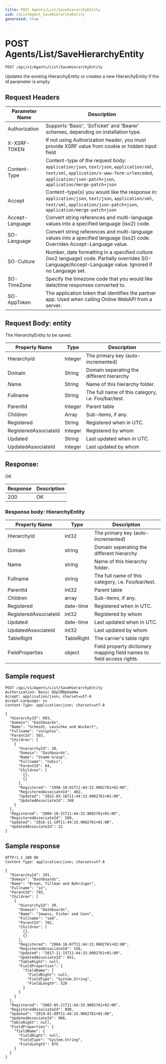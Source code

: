 ```yaml
---
title: POST Agents/List/SaveHierarchyEntity
uid: v1ListAgent_SaveHierarchyEntity
generated: true
---
```


# POST Agents/List/SaveHierarchyEntity

```http
POST /api/v1/Agents/List/SaveHierarchyEntity
```

Updates the existing HierarchyEntity or creates a new HierarchyEntity if the id parameter is empty








## Request Headers

| Parameter Name | Description |
|----------------|-------------|
| Authorization  | Supports 'Basic', 'SoTicket' and 'Bearer' schemes, depending on installation type. |
| X-XSRF-TOKEN   | If not using Authorization header, you must provide XSRF value from cookie or hidden input field |
| Content-Type | Content-type of the request body: `application/json`, `text/json`, `application/xml`, `text/xml`, `application/x-www-form-urlencoded`, `application/json-patch+json`, `application/merge-patch+json` |
| Accept         | Content-type(s) you would like the response in: `application/json`, `text/json`, `application/xml`, `text/xml`, `application/json-patch+json`, `application/merge-patch+json` |
| Accept-Language | Convert string references and multi-language values into a specified language (iso2) code. |
| SO-Language | Convert string references and multi-language values into a specified language (iso2) code. Overrides Accept-Language value. |
| SO-Culture | Number, date formatting in a specified culture (iso2 language) code. Partially overrides SO-Language/Accept-Language value. Ignored if no Language set. |
| SO-TimeZone | Specify the timezone code that you would like date/time responses converted to. |
| SO-AppToken | The application token that identifies the partner app. Used when calling Online WebAPI from a server. |

## Request Body: entity 

The HierarchyEntity to be saved. 

| Property Name | Type |  Description |
|----------------|------|--------------|
| HierarchyId | Integer | The primary key (auto-incremented) |
| Domain | String | Domain seperating the different hierarchy |
| Name | String | Name of this hierarchy folder. |
| Fullname | String | The full name of this category, i.e. Foo/bar/test. |
| ParentId | Integer | Parent table |
| Children | Array | Sub-items, if any. |
| Registered | String | Registered when  in UTC. |
| RegisteredAssociateId | Integer | Registered by whom |
| Updated | String | Last updated when  in UTC. |
| UpdatedAssociateId | Integer | Last updated by whom |

## Response:

OK

| Response | Description |
|----------------|-------------|
| 200 | OK |

### Response body: HierarchyEntity

| Property Name | Type |  Description |
|----------------|------|--------------|
| HierarchyId | int32 | The primary key (auto-incremented) |
| Domain | string | Domain seperating the different hierarchy |
| Name | string | Name of this hierarchy folder. |
| Fullname | string | The full name of this category, i.e. Foo/bar/test. |
| ParentId | int32 | Parent table |
| Children | array | Sub-items, if any. |
| Registered | date-time | Registered when  in UTC. |
| RegisteredAssociateId | int32 | Registered by whom |
| Updated | date-time | Last updated when  in UTC. |
| UpdatedAssociateId | int32 | Last updated by whom |
| TableRight | TableRight | The carrier's table right |
| FieldProperties | object | Field property dictionary mapping field names to field access rights. |

## Sample request

```http!
POST /api/v1/Agents/List/SaveHierarchyEntity
Authorization: Basic dGplMDpUamUw
Accept: application/json; charset=utf-8
Accept-Language: sv
Content-Type: application/json; charset=utf-8

{
  "HierarchyId": 603,
  "Domain": "Dashboards",
  "Name": "Schmidt, Leuschke and Wuckert",
  "Fullname": "voluptas",
  "ParentId": 503,
  "Children": [
    {
      "HierarchyId": 38,
      "Domain": "Dashboards",
      "Name": "Stamm Group",
      "Fullname": "nobis",
      "ParentId": 84,
      "Children": [
        {},
        {}
      ],
      "Registered": "1998-10-01T11:44:33.9002761+02:00",
      "RegisteredAssociateId": 402,
      "Updated": "2022-03-16T11:44:33.9002761+01:00",
      "UpdatedAssociateId": 348
    }
  ],
  "Registered": "2006-10-31T11:44:33.9002761+01:00",
  "RegisteredAssociateId": 580,
  "Updated": "2016-11-10T11:44:33.9002761+01:00",
  "UpdatedAssociateId": 22
}
```

## Sample response

```http_
HTTP/1.1 200 OK
Content-Type: application/json; charset=utf-8

{
  "HierarchyId": 191,
  "Domain": "Dashboards",
  "Name": "Brown, Tillman and Bahringer",
  "Fullname": "in",
  "ParentId": 793,
  "Children": [
    {
      "HierarchyId": 39,
      "Domain": "Dashboards",
      "Name": "Jewess, Fisher and Conn",
      "Fullname": "sed",
      "ParentId": 782,
      "Children": [
        {},
        {}
      ],
      "Registered": "2004-10-07T11:44:33.9002761+02:00",
      "RegisteredAssociateId": 156,
      "Updated": "2017-11-15T11:44:33.9002761+01:00",
      "UpdatedAssociateId": 651,
      "TableRight": null,
      "FieldProperties": {
        "fieldName": {
          "FieldRight": null,
          "FieldType": "System.String",
          "FieldLength": 520
        }
      }
    }
  ],
  "Registered": "2002-05-21T11:44:33.9002761+02:00",
  "RegisteredAssociateId": 890,
  "Updated": "2019-01-09T11:44:33.9002761+01:00",
  "UpdatedAssociateId": 906,
  "TableRight": null,
  "FieldProperties": {
    "fieldName": {
      "FieldRight": null,
      "FieldType": "System.String",
      "FieldLength": 975
    }
  }
}
```